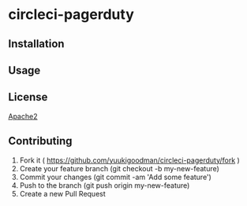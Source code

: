 # circleci-pagerduty
## Installation
## Usage
## License
[Apache2](http://www.apache.org/licenses/LICENSE-2.0)
## Contributing
1. Fork it ( https://github.com/yuukigoodman/circleci-pagerduty/fork )
1. Create your feature branch (git checkout -b my-new-feature)
1. Commit your changes (git commit -am 'Add some feature')
1. Push to the branch (git push origin my-new-feature)
1. Create a new Pull Request

